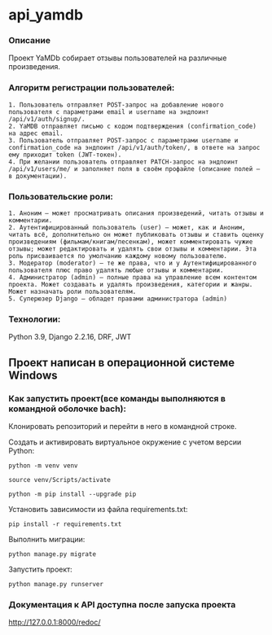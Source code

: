 # api_yamdb

### Описание
Проект YaMDb собирает отзывы пользователей на различные произведения.

### Алгоритм регистрации пользователей:
```
1. Пользователь отправляет POST-запрос на добавление нового пользователя с параметрами email и username на эндпоинт /api/v1/auth/signup/.
2. YaMDB отправляет письмо с кодом подтверждения (confirmation_code) на адрес email.
3. Пользователь отправляет POST-запрос с параметрами username и confirmation_code на эндпоинт /api/v1/auth/token/, в ответе на запрос ему приходит token (JWT-токен).
4. При желании пользователь отправляет PATCH-запрос на эндпоинт /api/v1/users/me/ и заполняет поля в своём профайле (описание полей — в документации).
```

### Пользовательские роли:
```
1. Аноним — может просматривать описания произведений, читать отзывы и комментарии.
2. Аутентифицированный пользователь (user) — может, как и Аноним, читать всё, дополнительно он может публиковать отзывы и ставить оценку произведениям (фильмам/книгам/песенкам), может комментировать чужие отзывы; может редактировать и удалять свои отзывы и комментарии. Эта роль присваивается по умолчанию каждому новому пользователю.
3. Модератор (moderator) — те же права, что и у Аутентифицированного пользователя плюс право удалять любые отзывы и комментарии.
4. Администратор (admin) — полные права на управление всем контентом проекта. Может создавать и удалять произведения, категории и жанры. Может назначать роли пользователям.
5. Суперюзер Django — обладет правами администратора (admin)
```

### Технологии:
Python 3.9, Django 2.2.16, DRF, JWT

## Проект написан в операционной системе Windows
### Как запустить проект(все команды выполняются в командной оболочке bach):

Клонировать репозиторий и перейти в него в командной строке.

Cоздать и активировать виртуальное окружение с учетом версии Python:

```
python -m venv venv
```

```
source venv/Scripts/activate
```

```
python -m pip install --upgrade pip
```

Установить зависимости из файла requirements.txt:

```
pip install -r requirements.txt
```

Выполнить миграции:

```
python manage.py migrate
```

Запустить проект:

```
python manage.py runserver
```

### Документация к API доступна после запуска проекта
http://127.0.0.1:8000/redoc/
